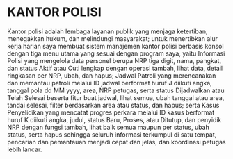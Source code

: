 # KANTOR POLISI
Kantor polisi adalah lembaga layanan publik yang menjaga ketertiban, menegakkan hukum, dan melindungi masyarakat; untuk menertibkan alur kerja harian saya membuat sistem manajemen kantor polisi berbasis konsol dengan tiga menu utama yang sesuai dengan program saya, yaitu Informasi Polisi yang mengelola data personel berupa NRP tiga digit, nama, pangkat, dan status Aktif atau Cuti lengkap dengan operasi tambah, lihat data, detail ringkasan per NRP, ubah, dan hapus; Jadwal Patroli yang merencanakan dan memantau patroli melalui ID jadwal berformat huruf J diikuti angka, tanggal pola dd MM yyyy, area, NRP petugas, serta status Dijadwalkan atau Telah Selesai beserta fitur buat jadwal, lihat semua, ubah tanggal atau area, tandai selesai, filter berdasarkan area atau status, dan hapus; serta Kasus Penyelidikan yang mencatat progres perkara melalui ID kasus berformat huruf K diikuti angka, judul, status Baru, Proses, atau Ditutup, dan penyidik NRP dengan fungsi tambah, lihat baik semua maupun per status, ubah status, serta hapus sehingga seluruh informasi terkumpul di satu tempat, pencarian dan pemantauan menjadi cepat dan jelas, dan koordinasi petugas lebih lancar.
